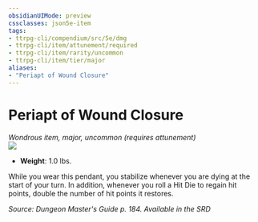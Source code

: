 ```yaml
---
obsidianUIMode: preview
cssclasses: json5e-item
tags:
- ttrpg-cli/compendium/src/5e/dmg
- ttrpg-cli/item/attunement/required
- ttrpg-cli/item/rarity/uncommon
- ttrpg-cli/item/tier/major
aliases: 
- "Periapt of Wound Closure"
---
```

# Periapt of Wound Closure
*Wondrous item, major, uncommon (requires attunement)*  
![](/3-Mechanics/CLI/Compendium/items/img/periapt-of-wound-closure.webp#right)

- **Weight**: 1.0 lbs.

While you wear this pendant, you stabilize whenever you are dying at the start of your turn. In addition, whenever you roll a Hit Die to regain hit points, double the number of hit points it restores.

*Source: Dungeon Master's Guide p. 184. Available in the <span title='Systems Reference Document (5.1)'>SRD</span>*